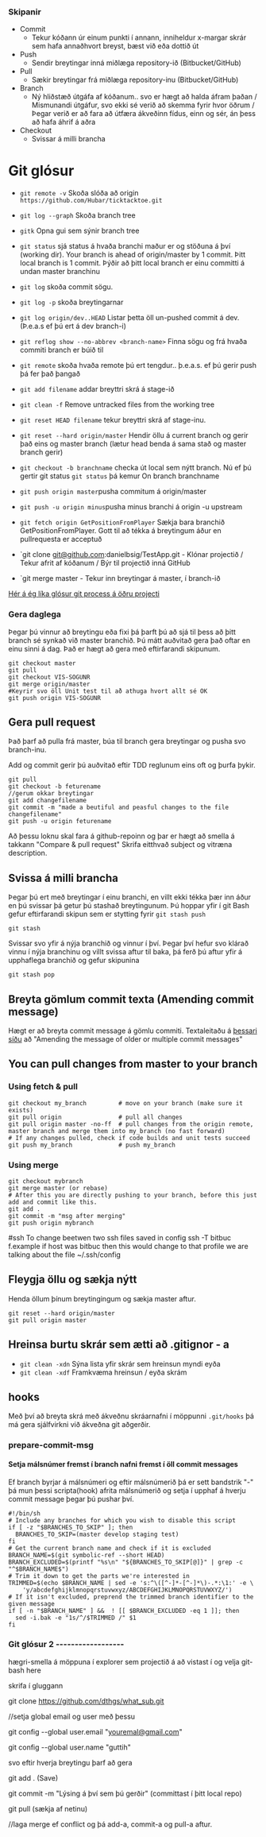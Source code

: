  ### Skipanir
- Commit
    - Tekur kóðann úr einum punkti í annann, inniheldur x-margar skrár sem hafa annaðhvort breyst, bæst við eða dottið út
- Push
    - Sendir breytingar inná miðlæga repository-ið (Bitbucket/GitHub)
- Pull 
    - Sækir breytingar frá miðlæga repository-inu (Bitbucket/GitHub)
- Branch 
    - Ný hliðstæð útgáfa af kóðanum.. svo er hægt að halda áfram þaðan / Mismunandi útgáfur, svo ekki sé verið að skemma fyrir hvor öðrum / Þegar verið er að fara að útfæra ákveðinn fídus, einn og sér, án þess að hafa áhrif á aðra
- Checkout 
    - Svissar á milli brancha

# Git glósur
- `git remote -v` Skoða slóða að origin `https://github.com/Hubar/ticktacktoe.git`
- `git log --graph` Skoða branch tree
- `gitk` Opna gui sem sýnir branch tree
- `git status` sjá status á hvaða branchi maður er og stöðuna á því (working dir).  Your branch is ahead of origin/master by 1 commit.  Þitt local branch is 1 commit.  Þýðir að þitt local branch er einu committi á undan master branchinu
- `git log` skoða commit sögu.
- `git log -p` skoða breytingarnar
- `git log origin/dev..HEAD` Listar þetta öll un-pushed commit á dev. (Þ.e.a.s ef þú ert á dev branch-i)
- `git reflog show --no-abbrev <branch-name>` Finna sögu og frá hvaða commiti branch er búið til
- `git remote` skoða hvaða remote þú ert tengdur.. þ.e.a.s. ef þú gerir push þá fer það þangað
- `git add filename` addar breyttri skrá á stage-ið
- `git clean -f` Remove untracked files from the working tree
- `git reset HEAD filename` tekur breyttri skrá af stage-inu.
- `git reset --hard origin/master` Hendir öllu á current branch og gerir það eins og master branch (lætur head benda á sama stað og master branch gerir)




- `git checkout -b branchname`  checka út local sem nýtt branch.  Nú ef þú gertir git status `git status` þá kemur On branch branchname
- `git push origin master`pusha commitum á origin/master
- `git push -u origin minus`pusha minus branchi á origin -u upstream
- `git fetch origin GetPositionFromPlayer` Sækja bara branchið GetPositionFromPlayer.  Gott til að tékka á breytingum áður en pullrequesta er acceptuð
 
-  `git clone git@github.com:danielbsig/TestApp.git - Klónar projectið / Tekur afrit af kóðanum / Býr til projectið inná GitHub
-  `git merge master - Tekur inn breytingar á master, í branch-ið

[Hér á ég líka glósur git process á öðru projecti](https://github.com/guttih/react/blob/master/gitProcess.md)

### Gera daglega
Þegar þú vinnur að breytingu eða fixi þá þarft þú að sjá til þess að þitt branch sé synkað við master branchið.
Þú mátt auðvitað gera það oftar en einu sinni á dag.
Það er hægt að gera með eftirfarandi skipunum.
```shell 
git checkout master
git pull
git checkout VIS-SOGUNR
git merge origin/master
#Keyrir svo öll Unit test til að athuga hvort allt sé OK
git push origin VIS-SOGUNR
```

## Gera pull request
Það þarf að pulla frá master, búa til branch gera breytingar og pusha svo branch-inu.  

Add og commit gerir þú auðvitað eftir TDD reglunum eins oft og þurfa þykir.
```
git pull
git checkout -b feturename
//gerum okkar breytingar
git add changefilename
git commit -m "made a beutiful and peasful changes to the file changefilename"
git push -u origin feturename
```
Að þessu loknu skal fara á github-repoinn og þar er hægt að smella á takkann "Compare & pull request"
Skrifa eitthvað subject og vitræna description. 

## Svissa á milli brancha
Þegar þú ert með breytingar í einu branchi, en villt ekki tékka þær inn áður en þú svissar þá getur þú stashað breytingunum.
Þú hoppar yfir í git Bash
gefur eftirfarandi skipun sem er stytting fyrir `git stash push`
```
git stash
```
Svissar svo yfir á nýja branchið og vinnur í því.
Þegar því hefur svo klárað vinnu í nýja branchinu og villt svissa aftur til baka, þá ferð þú aftur yfir á upphaflega branchið og gefur skipunina 
```
git stash pop
```
## Breyta gömlum commit texta (Amending commit message)
Hægt er að breyta commit message á gömlu commiti. Textaleitaðu á [þessari síðu](https://help.github.com/articles/changing-a-commit-message/#commit-has-not-been-pushed-online) að "Amending the message of older or multiple commit messages"


## You can pull changes from master to your branch
### Using fetch & pull
```shell 
git checkout my_branch         # move on your branch (make sure it exists)
git pull origin                # pull all changes
git pull origin master -no-ff  # pull changes from the origin remote, master branch and merge them into my_branch (no fast forward)
# If any changes pulled, check if code builds and unit tests succeed
git push my_branch             # push my_branch
```
### Using merge
```shell 
git checkout mybranch
git merge master (or rebase)
# After this you are directly pushing to your branch, before this just add and commit like this.
git add .
git commit -m "msg after merging"
git push origin mybranch
```
#ssh
To change beetwen two ssh files saved in config ssh -T bitbuc
f.example if host was bitbuc then this would change to that profile
we are talking about the file ~/.ssh/config


## Fleygja öllu og sækja nýtt
Henda öllum þínum breytingingum og sækja master aftur.
```
git reset --hard origin/master
git pull origin master
```

## Hreinsa burtu skrár sem ætti að .gitignor - a
 - `git clean -xdn` Sýna lista yfir skrár sem hreinsun myndi eyða
 - `git clean -xdf` Framkvæma hreinsun / eyða skrám

## hooks
Með því að breyta skrá með ákveðnu skráarnafni í möppunni `.git/hooks` þá má gera sjálfvirkni við ákveðna git aðgerðir.

### prepare-commit-msg
#### Setja málsnúmer fremst í branch nafni fremst í öll commit messages
Ef branch byrjar á málsnúmeri og eftir málsnúmerið þá er sett bandstrik "-" þá mun þessi scripta(hook) afrita málsnúmerið og setja í upphaf á hverju commit message þegar þú pushar því.
```
#!/bin/sh
# Include any branches for which you wish to disable this script
if [ -z "$BRANCHES_TO_SKIP" ]; then
  BRANCHES_TO_SKIP=(master develop staging test)
fi
# Get the current branch name and check if it is excluded
BRANCH_NAME=$(git symbolic-ref --short HEAD)
BRANCH_EXCLUDED=$(printf "%s\n" "${BRANCHES_TO_SKIP[@]}" | grep -c "^$BRANCH_NAME$")
# Trim it down to get the parts we're interested in
TRIMMED=$(echo $BRANCH_NAME | sed -e 's:^\([^-]*-[^-]*\)-.*:\1:' -e \
    'y/abcdefghijklmnopqrstuvwxyz/ABCDEFGHIJKLMNOPQRSTUVWXYZ/')
# If it isn't excluded, preprend the trimmed branch identifier to the given message
if [ -n "$BRANCH_NAME" ] &&  ! [[ $BRANCH_EXCLUDED -eq 1 ]]; then
  sed -i.bak -e "1s/^/$TRIMMED /" $1
fi
```

### Git glósur 2   ------------------

hægri-smella á möppuna í explorer sem projectið á að vistast í og velja git-bash here
 
skrifa í gluggann
 
git clone https://github.com/dthgs/what_sub.git
 
//setja global email og user með þessu
 
git config --global user.email "youremal@gmail.com"
 
git config --global user.name "guttih"
 
svo eftir hverja breytingu þarf að gera
 
git add . (Save)
 
git commit -m "Lýsing á því sem þú gerðir" (committast í þitt local repo)
 
git pull (sækja af netinu)
 
//laga merge ef conflict og þá add-a, commit-a og pull-a aftur.
 

 





